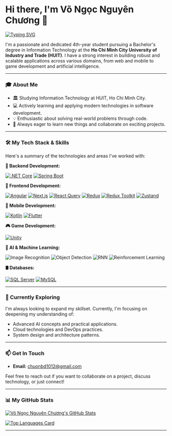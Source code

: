 # Hi there, I'm Võ Ngọc Nguyên Chương 👋

<a href="https://git.io/typing-svg"><img src="https://readme-typing-svg.demolab.com?font=Fira+Code&pause=1000&color=00BFFF&width=435&lines=4th-Year+IT+Student+at+HUIT;Full-Stack+Developer;Mobile+App+Developer+(Kotlin+%26+Flutter);Game+Dev+Enthusiast+(Unity);AI+%26+Machine+Learning+Explorer" alt="Typing SVG" /></a>

I'm a passionate and dedicated 4th-year student pursuing a Bachelor's degree in Information Technology at the **Ho Chi Minh City University of Industry and Trade (HUIT)**. I have a strong interest in building robust and scalable applications across various domains, from web and mobile to game development and artificial intelligence.

---

### 🎓 About Me

*   🏛️ Studying Information Technology at HUIT, Ho Chi Minh City.
*   💻 Actively learning and applying modern technologies in software development.
*   💡 Enthusiastic about solving real-world problems through code.
*   🚀 Always eager to learn new things and collaborate on exciting projects.

---

### 🛠️ My Tech Stack & Skills

Here's a summary of the technologies and areas I've worked with:

**🚀 Backend Development:**
<p align="left">
  <a href="https://dotnet.microsoft.com/apps/aspnet" target="_blank" rel="noreferrer"><img src="https://img.shields.io/badge/.NET-512BD4?style=for-the-badge&logo=dotnet&logoColor=white" alt=".NET Core"/></a>
  <a href="https://spring.io/projects/spring-boot" target="_blank" rel="noreferrer"><img src="https://img.shields.io/badge/Spring_Boot-6DB33F?style=for-the-badge&logo=spring&logoColor=white" alt="Spring Boot"/></a>
</p>

**🎨 Frontend Development:**
<p align="left">
  <a href="https://angular.io" target="_blank" rel="noreferrer"><img src="https://img.shields.io/badge/Angular-DD0031?style=for-the-badge&logo=angular&logoColor=white" alt="Angular"/></a>
  <a href="https://nextjs.org/" target="_blank" rel="noreferrer"><img src="https://img.shields.io/badge/Next.js-000000?style=for-the-badge&logo=nextdotjs&logoColor=white" alt="Next.js"/></a>
  <a href="https://reactjs.org/" target="_blank" rel="noreferrer"><img src="https://img.shields.io/badge/React_Query-FF4154?style=for-the-badge&logo=reactquery&logoColor=white" alt="React Query"/></a>
  <a href="https://redux.js.org" target="_blank" rel="noreferrer"><img src="https://img.shields.io/badge/Redux-764ABC?style=for-the-badge&logo=redux&logoColor=white" alt="Redux"/></a>
  <a href="https://redux-toolkit.js.org/" target="_blank" rel="noreferrer"><img src="https://img.shields.io/badge/Redux_Toolkit-764ABC?style=for-the-badge&logo=redux&logoColor=white" alt="Redux Toolkit"/></a>
  <a href="https://zustand-demo.pmnd.rs/" target="_blank" rel="noreferrer"><img src="https://img.shields.io/badge/Zustand-000000?style=for-the-badge&logo=react&logoColor=white" alt="Zustand"/></a> <!-- Using React logo as placeholder -->
</p>

**📱 Mobile Development:**
<p align="left">
  <a href="https://kotlinlang.org" target="_blank" rel="noreferrer"><img src="https://img.shields.io/badge/Kotlin-7F52FF?style=for-the-badge&logo=kotlin&logoColor=white" alt="Kotlin"/></a>
  <a href="https://flutter.dev" target="_blank" rel="noreferrer"><img src="https://img.shields.io/badge/Flutter-02569B?style=for-the-badge&logo=flutter&logoColor=white" alt="Flutter"/></a>
</p>

**🎮 Game Development:**
<p align="left">
  <a href="https://unity.com/" target="_blank" rel="noreferrer"><img src="https://img.shields.io/badge/Unity-100000?style=for-the-badge&logo=unity&logoColor=white" alt="Unity"/></a>
</p>

**🧠 AI & Machine Learning:**
<p align="left">
  <img src="https://img.shields.io/badge/Image_Recognition-FF7F0E?style=for-the-badge&logo=opencv&logoColor=white" alt="Image Recognition"/> <!-- Using OpenCV logo as related -->
  <img src="https://img.shields.io/badge/Object_Detection-4CAF50?style=for-the-badge&logo=tensorflow&logoColor=white" alt="Object Detection"/> <!-- Using TensorFlow logo as related -->
  <img src="https://img.shields.io/badge/RNN-8E44AD?style=for-the-badge" alt="RNN"/>
  <img src="https://img.shields.io/badge/Reinforcement_Learning-3498DB?style=for-the-badge" alt="Reinforcement Learning"/>
</p>

**🛢️ Databases:**
<p align="left">
  <a href="https://www.microsoft.com/sql-server" target="_blank" rel="noreferrer"><img src="https://img.shields.io/badge/SQL_Server-CC2927?style=for-the-badge&logo=microsoftsqlserver&logoColor=white" alt="SQL Server"/></a>
  <a href="https://www.mysql.com/" target="_blank" rel="noreferrer"><img src="https://img.shields.io/badge/MySQL-4479A1?style=for-the-badge&logo=mysql&logoColor=white" alt="MySQL"/></a>
</p>

---

### 🌱 Currently Exploring

I'm always looking to expand my skillset. Currently, I'm focusing on deepening my understanding of:

*   Advanced AI concepts and practical applications.
*   Cloud technologies and DevOps practices.
*   System design and architecture patterns.

---

### 📫 Get In Touch

*   **Email:** [chuonbd1012@gmail.com](mailto:chuonbd1012@gmail.com)


Feel free to reach out if you want to collaborate on a project, discuss technology, or just connect!

---

### 📊 My GitHub Stats

[![Võ Ngọc Nguyên Chương's GitHub Stats](https://github-readme-stats.vercel.app/api?username=chuong1210&show_icons=true&theme=radical&hide_border=true&count_private=true)](https://github.com/chuong1210)

[![Top Languages Card](https://github-readme-stats.vercel.app/api/top-langs/?username=chuong1210&layout=compact&theme=radical&hide_border=true&langs_count=8)](https://github.com/chuong1210)

---
